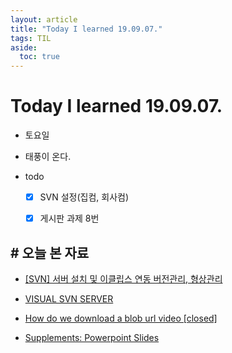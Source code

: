 ```yaml
---
layout: article
title: "Today I learned 19.09.07."
tags: TIL
aside:
  toc: true
---
```


# Today I learned 19.09.07.
- 토요일

- 태풍이 온다.

- todo

  - [x] SVN 설정(집컴, 회사컴)
  - [x] 게시판 과제 8번
  
  


## # 오늘 본 자료

- [[SVN] 서버 설치 및 이클립스 연동  버전관리, 형상관리](https://loveiskey.tistory.com/224)

- [VISUAL SVN  SERVER](https://www.visualsvn.com/server/getting-started/)

- [How do we download a blob url video [closed]](https://stackoverflow.com/questions/42901942/how-do-we-download-a-blob-url-video)

- [Supplements: Powerpoint Slides ](http://www-net.cs.umass.edu/kurose-ross-ppt-6e/)


